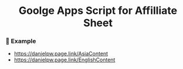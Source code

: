 <h1 align="center">Goolge Apps Script for Affilliate Sheet</h1>
</div>

### 📖 Example
- https://danielpw.page.link/AsiaContent
- https://danielpw.page.link/EnglishContent
